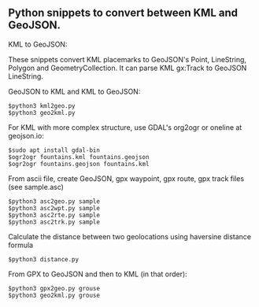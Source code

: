 ## Python snippets to convert between KML and GeoJSON.

KML to GeoJSON:<br>

These snippets convert KML placemarks to GeoJSON's Point, LineString, Polygon and GeometryCollection. It can parse KML gx:Track to GeoJSON LineString. 

GeoJSON to KML and KML to GeoJSON:
```
$python3 kml2geo.py
$python3 geo2kml.py
```

For KML with more complex structure, use GDAL's org2ogr or oneline at geojson.io:
```
$sudo apt install gdal-bin
$ogr2ogr fountains.kml fountains.geojson
$ogr2ogr fountains.geojson fountains.kml
```
From ascii file, create GeoJSON, gpx waypoint, gpx route, gpx track files (see sample.asc)
```
$python3 asc2geo.py sample
$python3 asc2wpt.py sample
$python3 asc2rte.py sample
$python3 asc2trk.py sample

```
Calculate the distance between two geolocations using haversine distance formula
```
$python3 distance.py
```
From GPX to GeoJSON and then to KML (in that order):
```
$python3 gpx2geo.py grouse
$python3 geo2kml.py grouse
```
